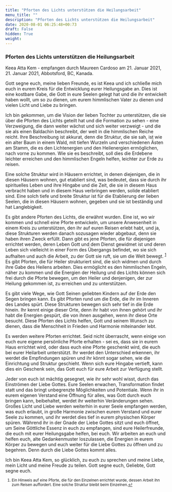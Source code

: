 ```yaml
---
title: "Pforten des Lichts unterstützen die Heilungsarbeit"
menu_title: ""
description: "Pforten des Lichts unterstützen die Heilungsarbeit"
date: 2020-08-01 06:25:48+00:73
draft: False
hidden: True
weight:
---
```

### Pforten des Lichts unterstützen die Heilungsarbeit

Keea Atta Kem - empfangen durch Maureen Cardoso am 21. Januar 2021, 21. Januar 2021, Abbotsford, BC, Kanada.

Gott segne euch, meine lieben Freunde, es ist Keea und ich schließe mich euch in eurem Kreis für die Entwicklung eurer Heilungsgabe an. Dies ist eine kostbare Gabe, die Gott in eure Seelen gelegt hat und die ihr entwickelt haben wollt, um so zu dienen, um eurem himmlischen Vater zu dienen und vielen Licht und Liebe zu bringen.

Ich bin gekommen, um die Vision der lieben Tochter zu unterstützen, die sie über die Pforten des Lichts geteilt hat und die Formation zu sehen - eine Verzweigung, die dann weiter wächst und sich weiter verzweigt - und die sie als einen Baldachin beschreibt, der weit in die himmlischen Reiche reicht. Ihre Beschreibung ist akkurat, denn die Struktur, die sie sah, ist wie ein alter Baum in einem Wald, mit tiefen Wurzeln und verschiedenen Ästen am Stamm, die es den Lichtenergien und den Heilenergien ermöglichen, nach vorne zu kommen. Wie sie es beschreibt, soll dies die Erdebene leichter erreichen und den himmlischen Engeln helfen, leichter zur Erde zu reisen.

Eine solche Struktur wird in Häusern errichtet, in denen diejenigen, die in diesen Häusern wohnen, gut etabliert sind, was bedeutet, dass sie durch ihr spirituelles Leben und ihre Hingabe und die Zeit, die sie in diesem Haus verbracht haben und in diesem Haus verbringen werden, solide etabliert sind. Eine solch tiefe und breite Struktur ist für die Etablierung der lieben Seelen, die in diesen Häusern wohnen, gegeben und sie ist beständig und hat Langlebigkeit.

Es gibt andere Pforten des Lichts, die erwähnt wurden. Eine ist, wo wir kommen und schnell eine Pforte entwickeln, um unsere Anwesenheit in einem Kreis zu unterstützen, den ihr auf euren Reisen erlebt habt, und ja, diese Strukturen werden danach sozusagen wieder abgebaut, denn sie haben ihren Zweck erfüllt. Dann gibt es jene Pforten, die für diejenigen errichtet werden, deren Leben Gott und dem Dienst gewidmet ist und deren Leben sich vielleicht in einer Form des Übergangs befindet, wo sie sich aufhalten und auch die Arbeit, zu der Gott sie ruft, sie um die Welt bewegt. <sup id="a1">[1](#f1)</sup> Es gibt Pforten, die für Heiler strukturiert sind, die sich widmen und durch ihre Gabe des Heilens arbeiten. Dies ermöglicht es den himmlischen Engeln, näher zu kommen und die Energien der Heilung und des Lichts können sich frei durch die Pforte bewegen, um den Heiler und denjenigen, der zur Heilung gekommen ist, zu erreichen und zu unterstützen.

Es gibt viele Wege, wie Gott Seinen geliebten Kindern auf der Erde den Segen bringen kann. Es gibt Pforten rund um die Erde, die ihr im Inneren des Landes spürt. Diese Strukturen bewegen sich sehr tief in die Erde hinein. Ihr kennt einige dieser Orte, denn ihr habt von ihnen gehört und ihr habt die Energien gespürt, die von ihnen ausgehen, wenn ihr diese Orte besucht. Diese Pforten des Lichts helfen, Gott und seinem Wunsch zu dienen, dass die Menschheit in Frieden und Harmonie miteinander lebt.

Es werden weitere Pforten errichtet. Seid nicht überrascht, wenn einige von euch eure eigene persönliche Pforte erhalten - sei es, dass sie in eurem Haus errichtet wird, oder dass euch eine Pforte geschenkt wird, die euch bei eurer Heilarbeit unterstützt. Ihr werdet den Unterschied erkennen, ihr werdet die Empfindungen spüren und ihr könnt sogar sehen, wie die Einrichtung und Struktur geschieht. Wenn sich eure Hingabe vertieft, kann dies ein Geschenk sein, das Gott euch für eure Arbeit zur Verfügung stellt.

Jeder von euch ist mächtig gesegnet, wie ihr sehr wohl wisst, durch das Einströmen der Liebe Gottes. Eure Seelen erwachen, Transformation findet statt und das bringt unbegrenzte Möglichkeiten und Potentiale. Wenn ihr in eurem eigenen Verstand eine Öffnung für alles, was Gott durch euch bringen kann, beibehaltet, werdet ihr weiterhin Veränderungen sehen. Großes Licht und Liebe werden weiterhin in eurer Seele empfangen werden, was euch erlaubt, in große Harmonie zwischen eurem Verstand und eurer Seele zu kommen, und ihr werdet dies tief in eurem physischen Körper spüren. Während ihr in der Gnade der Liebe Gottes sitzt und euch öffnet, um Seine Göttliche Essenz in euch zu empfangen, sind eure Heilerfreunde, die euch mit eurer Heilungsgabe helfen, bei euch. Wir arbeiten an euch und helfen euch, alte Gedankenmuster loszulassen, die Energien in eurem Körper zu bewegen und euch weiter für die Liebe Gottes zu öffnen und zu begehren. Denn durch die Liebe Gottes kommt alles.

Ich bin Keea Atta Kem, so glücklich, zu euch zu sprechen und meine Liebe, mein Licht und meine Freude zu teilen. Gott segne euch, Geliebte, Gott segne euch.
<small>

1. <large id="f1"> Ein Hinweis auf eine Pforte, die für den Einzelnen errichtet wurde, dessen Arbeit ihn zum Reisen auffordert. Eine solche Struktur bleibt beim Einzelnen.[↩](#a1)

